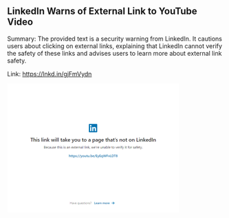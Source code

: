 ## LinkedIn Warns of External Link to YouTube Video
Summary: The provided text is a security warning from LinkedIn. It cautions users about clicking on external links, explaining that LinkedIn cannot verify the safety of these links and advises users to learn more about external link safety.

Link: https://lnkd.in/gjFmVydn

<img src="/img/6fe99859-4d8e-4c03-852e-21d3aac5853e.png" width="400" />
<br/><br/>
